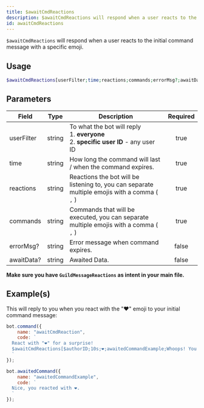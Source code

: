 ```yaml
---
title: $awaitCmdReactions
description: $awaitCmdReactions will respond when a user reacts to the initial command message with a specific emoji.
id: awaitCmdReactions
---
```


`$awaitCmdReactions` will respond when a user reacts to the initial command message with a specific emoji.

## Usage

```php
$awaitCmdReactions[userFilter;time;reactions;commands;errorMsg?;awaitData?]
```

## Parameters

| Field      | Type   | Description                                                                                    | Required |
|------------|--------|------------------------------------------------------------------------------------------------|:--------:|
| userFilter | string | To what the bot will reply <br /> 1. **everyone** <br /> 2. **specific user ID** - any user ID |   true   |
| time       | string | How long the command will last / when the command expires.                                     |   true   |
| reactions  | string | Reactions the bot will be listening to, you can separate multiple emojis with a comma ( `,` )  |   true   |
| commands   | string | Commands that will be executed, you can separate multiple emojis with a comma ( `,` )          |   true   |
| errorMsg?  | string | Error message when command expires.                                                            |  false   |
| awaitData? | string | Awaited Data.                                                                                  |  false   |

**Make sure you have `GuildMessageReactions` as intent in your main file.**

## Example(s)

This will reply to you when you react with the "❤️" emoji to your initial command message:

```js
bot.command({
    name: "awaitCmdReaction",
    code: `
  React with "❤️" for a surprise! 
  $awaitCmdReactions[$authorID;10s;❤️;awaitedCommandExample;Whoops! You didn't react in time..]
  `
});

bot.awaitedCommand({
    name: "awaitedCommandExample",
    code: `
  Nice, you reacted with ❤️.
  `
});
```